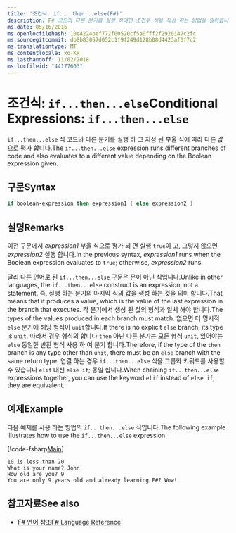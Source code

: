 ```yaml
---
title: '조건식: if... then...else(F#)'
description: F# 코드의 다른 분기를 실행 하려면 조건부 식을 작성 하는 방법을 알아봅니다.
ms.date: 05/16/2016
ms.openlocfilehash: 10e4224bef772f00520cf5a0fff2f2920147c2fc
ms.sourcegitcommit: db8b83057d052c1f9f249d128b08d4423af0f7c2
ms.translationtype: MT
ms.contentlocale: ko-KR
ms.lasthandoff: 11/02/2018
ms.locfileid: "44177603"
---
```

# <a name="conditional-expressions-ifthenelse"></a><span data-ttu-id="2c8ee-103">조건식: `if...then...else`</span><span class="sxs-lookup"><span data-stu-id="2c8ee-103">Conditional Expressions: `if...then...else`</span></span>

<span data-ttu-id="2c8ee-104">`if...then...else` 식 코드의 다른 분기를 실행 하 고 지정 된 부울 식에 따라 다른 값으로 평가 합니다.</span><span class="sxs-lookup"><span data-stu-id="2c8ee-104">The `if...then...else` expression runs different branches of code and also evaluates to a different value depending on the Boolean expression given.</span></span>

## <a name="syntax"></a><span data-ttu-id="2c8ee-105">구문</span><span class="sxs-lookup"><span data-stu-id="2c8ee-105">Syntax</span></span>

```fsharp
if boolean-expression then expression1 [ else expression2 ]
```

## <a name="remarks"></a><span data-ttu-id="2c8ee-106">설명</span><span class="sxs-lookup"><span data-stu-id="2c8ee-106">Remarks</span></span>

<span data-ttu-id="2c8ee-107">이전 구문에서 *expression1* 부울 식으로 평가 되 면 실행 `true`이 고, 그렇지 않으면 *expression2* 실행 합니다.</span><span class="sxs-lookup"><span data-stu-id="2c8ee-107">In the previous syntax, *expression1* runs when the Boolean expression evaluates to `true`; otherwise, *expression2* runs.</span></span>

<span data-ttu-id="2c8ee-108">달리 다른 언어로 된 `if...then...else` 구문은 문이 아닌 식입니다.</span><span class="sxs-lookup"><span data-stu-id="2c8ee-108">Unlike in other languages, the `if...then...else` construct is an expression, not a statement.</span></span> <span data-ttu-id="2c8ee-109">즉, 실행 하는 분기의 마지막 식의 값을 생성 하는 것을 의미 합니다.</span><span class="sxs-lookup"><span data-stu-id="2c8ee-109">That means that it produces a value, which is the value of the last expression in the branch that executes.</span></span> <span data-ttu-id="2c8ee-110">각 분기에서 생성 된 값의 형식과 일치 해야 합니다.</span><span class="sxs-lookup"><span data-stu-id="2c8ee-110">The types of the values produced in each branch must match.</span></span> <span data-ttu-id="2c8ee-111">없으면 더 명시적 `else` 분기에 해당 형식이 `unit`합니다.</span><span class="sxs-lookup"><span data-stu-id="2c8ee-111">If there is no explicit `else` branch, its type is `unit`.</span></span> <span data-ttu-id="2c8ee-112">따라서 경우 형식의 합니다 `then` 아닌 다른 분기는 모든 형식 `unit`, 있어야는 `else` 동일한 반환 형식 사용 하 여 분기 합니다.</span><span class="sxs-lookup"><span data-stu-id="2c8ee-112">Therefore, if the type of the `then` branch is any type other than `unit`, there must be an `else` branch with the same return type.</span></span> <span data-ttu-id="2c8ee-113">연결 하는 경우 `if...then...else` 식을 그룹화 키워드를 사용할 수 있습니다 `elif` 대신 `else if`; 동일 합니다.</span><span class="sxs-lookup"><span data-stu-id="2c8ee-113">When chaining `if...then...else` expressions together, you can use the keyword `elif` instead of `else if`; they are equivalent.</span></span>

## <a name="example"></a><span data-ttu-id="2c8ee-114">예제</span><span class="sxs-lookup"><span data-stu-id="2c8ee-114">Example</span></span>

<span data-ttu-id="2c8ee-115">다음 예제를 사용 하는 방법의 `if...then...else` 식입니다.</span><span class="sxs-lookup"><span data-stu-id="2c8ee-115">The following example illustrates how to use the `if...then...else` expression.</span></span>

[!code-fsharp[Main](../../../samples/snippets/fsharp/lang-ref-2/snippet4501.fs)]

```
10 is less than 20
What is your name? John
How old are you? 9
You are only 9 years old and already learning F#? Wow!
```

## <a name="see-also"></a><span data-ttu-id="2c8ee-116">참고자료</span><span class="sxs-lookup"><span data-stu-id="2c8ee-116">See also</span></span>

- [<span data-ttu-id="2c8ee-117">F# 언어 참조</span><span class="sxs-lookup"><span data-stu-id="2c8ee-117">F# Language Reference</span></span>](index.md)
